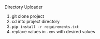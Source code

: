 Directory Uploader

1) git clone project
2) cd into project directory
3) `pip install -r requirements.txt`
4) replace values in `.env` with desired values